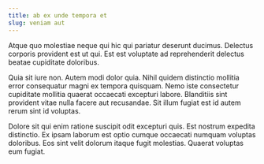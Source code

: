 ```yaml
---
title: ab ex unde tempora et
slug: veniam aut
---
```


Atque quo molestiae neque qui hic qui pariatur deserunt ducimus. Delectus corporis provident est ut qui. Est est voluptate ad reprehenderit delectus beatae cupiditate doloribus.

Quia sit iure non. Autem modi dolor quia. Nihil quidem distinctio mollitia error consequatur magni ex tempora quisquam. Nemo iste consectetur cupiditate mollitia quaerat occaecati excepturi labore. Blanditiis sint provident vitae nulla facere aut recusandae. Sit illum fugiat est id autem rerum sint id voluptas.

Dolore sit qui enim ratione suscipit odit excepturi quis. Est nostrum expedita distinctio. Ex ipsam laborum est optio cumque occaecati numquam voluptas doloribus. Eos sint velit dolorum itaque fugit molestias. Quaerat voluptas eum fugiat.
